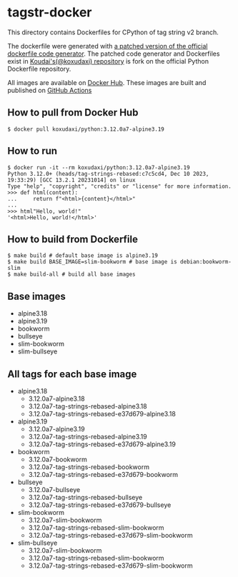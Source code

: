 # tagstr-docker

This directory contains Dockerfiles for CPython of tag string v2 branch.

The dockerfile were generated with [a patched version of the official dockerfile code generator](https://github.com/koxudaxi/docker-python/blob/support_tag_string_v2_branch/apply-templates.sh).
The patched code generator and Dockerfiles exist in [Koudai's(@koxudaxi) repository](https://github.com/koxudaxi/docker-python/tree/support_tag_string_v2_branch) is fork on the official Python Dockerfile repository.

All images are available on [Docker Hub](https://hub.docker.com/r/koxudaxi/python).
These images are built and published on [GitHub Actions](https://github.com/koxudaxi/tagstr-docker/actions)

## How to pull from Docker Hub
```shell
$ docker pull koxudaxi/python:3.12.0a7-alpine3.19
```

## How to run
```shell
$ docker run -it --rm koxudaxi/python:3.12.0a7-alpine3.19
Python 3.12.0+ (heads/tag-strings-rebased:c7c5cd4, Dec 10 2023, 19:33:29) [GCC 13.2.1 20231014] on linux
Type "help", "copyright", "credits" or "license" for more information.
>>> def html(content):
...     return f"<html>{content}</html>"
...
>>> html"Hello, world!"
'<html>Hello, world!</html>'
```

## How to build from Dockerfile
```shell
$ make build # default base image is alpine3.19
$ make build BASE_IMAGE=slim-bookworm # base image is debian:bookworm-slim
$ make build-all # build all base images
```

## Base images
- alpine3.18
- alpine3.19
- bookworm
- bullseye
- slim-bookworm
- slim-bullseye
## All tags for each base image
- alpine3.18
  - 3.12.0a7-alpine3.18
  - 3.12.0a7-tag-strings-rebased-alpine3.18
  - 3.12.0a7-tag-strings-rebased-e37d679-alpine3.18
- alpine3.19
  - 3.12.0a7-alpine3.19
  - 3.12.0a7-tag-strings-rebased-alpine3.19
  - 3.12.0a7-tag-strings-rebased-e37d679-alpine3.19
- bookworm 
  - 3.12.0a7-bookworm
  - 3.12.0a7-tag-strings-rebased-bookworm
  - 3.12.0a7-tag-strings-rebased-e37d679-bookworm
- bullseye
  - 3.12.0a7-bullseye
  - 3.12.0a7-tag-strings-rebased-bullseye
  - 3.12.0a7-tag-strings-rebased-e37d679-bullseye
- slim-bookworm
  - 3.12.0a7-slim-bookworm
  - 3.12.0a7-tag-strings-rebased-slim-bookworm
  - 3.12.0a7-tag-strings-rebased-e37d679-slim-bookworm
- slim-bullseye
  - 3.12.0a7-slim-bookworm
  - 3.12.0a7-tag-strings-rebased-slim-bookworm
  - 3.12.0a7-tag-strings-rebased-e37d679-slim-bookworm
